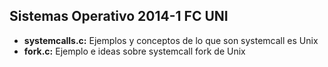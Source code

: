 Sistemas Operativo 2014-1 FC UNI
--------------------------------

- **systemcalls.c:** Ejemplos y conceptos de lo que son systemcall es Unix
- **fork.c:** Ejemplo e ideas sobre systemcall fork de Unix
